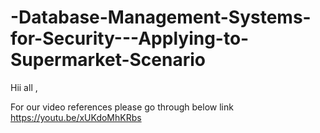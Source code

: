 # -Database-Management-Systems-for-Security---Applying-to-Supermarket-Scenario


Hii all ,

For our video references please go through below link
https://youtu.be/xUKdoMhKRbs
